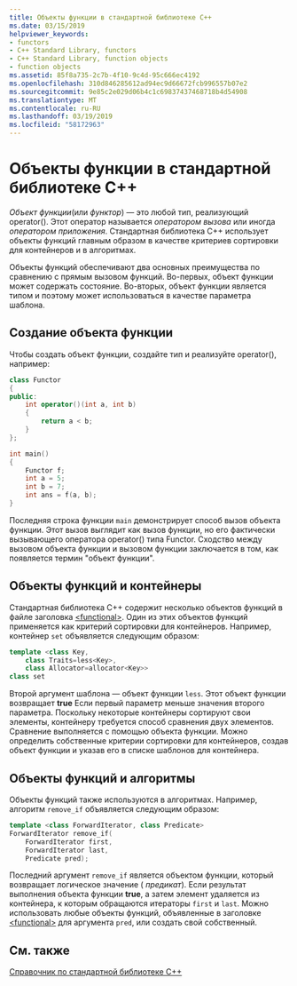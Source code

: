 ```yaml
---
title: Объекты функции в стандартной библиотеке C++
ms.date: 03/15/2019
helpviewer_keywords:
- functors
- C++ Standard Library, functors
- C++ Standard Library, function objects
- function objects
ms.assetid: 85f8a735-2c7b-4f10-9c4d-95c666ec4192
ms.openlocfilehash: 310d846285612ad94ec9d66672fcb996557b07e2
ms.sourcegitcommit: 9e85c2e029d06b4c1c69837437468718b4d54908
ms.translationtype: MT
ms.contentlocale: ru-RU
ms.lasthandoff: 03/19/2019
ms.locfileid: "58172963"
---
```

# <a name="function-objects-in-the-c-standard-library"></a>Объекты функции в стандартной библиотеке C++

*Объект функции*(или *функтор*) — это любой тип, реализующий operator(). Этот оператор называется *оператором вызова* или иногда *оператором приложения*. Стандартная библиотека C++ использует объекты функций главным образом в качестве критериев сортировки для контейнеров и в алгоритмах.

Объекты функций обеспечивают два основных преимущества по сравнению с прямым вызовом функций. Во-первых, объект функции может содержать состояние. Во-вторых, объект функции является типом и поэтому может использоваться в качестве параметра шаблона.

## <a name="creating-a-function-object"></a>Создание объекта функции

Чтобы создать объект функции, создайте тип и реализуйте operator(), например:

```cpp
class Functor
{
public:
    int operator()(int a, int b)
    {
        return a < b;
    }
};

int main()
{
    Functor f;
    int a = 5;
    int b = 7;
    int ans = f(a, b);
}
```

Последняя строка функции `main` демонстрирует способ вызов объекта функции. Этот вызов выглядит как вызов функции, но его фактически вызывающего оператора operator() типа Functor. Сходство между вызовом объекта функции и вызовом функции заключается в том, как появляется термин "объект функции".

## <a name="function-objects-and-containers"></a>Объекты функций и контейнеры

Стандартная библиотека C++ содержит несколько объектов функций в файле заголовка [\<functional>](../standard-library/functional.md). Один из этих объектов функций применяется как критерий сортировки для контейнеров. Например, контейнер `set` объявляется следующим образом:

```cpp
template <class Key,
    class Traits=less<Key>,
    class Allocator=allocator<Key>>
class set
```

Второй аргумент шаблона — объект функции `less`. Этот объект функции возвращает **true** Если первый параметр меньше значения второго параметра. Поскольку некоторые контейнеры сортируют свои элементы, контейнеру требуется способ сравнения двух элементов. Сравнение выполняется с помощью объекта функции. Можно определить собственные критерии сортировки для контейнеров, создав объект функции и указав его в списке шаблонов для контейнера.

## <a name="function-objects-and-algorithms"></a>Объекты функций и алгоритмы

Объекты функций также используются в алгоритмах. Например, алгоритм `remove_if` объявляется следующим образом:

```cpp
template <class ForwardIterator, class Predicate>
ForwardIterator remove_if(
    ForwardIterator first,
    ForwardIterator last,
    Predicate pred);
```

Последний аргумент `remove_if` является объектом функции, который возвращает логическое значение ( *предикат*). Если результат выполнения объекта функции **true**, а затем элемент удаляется из контейнера, к которым обращаются итераторы `first` и `last`. Можно использовать любые объекты функций, объявленные в заголовке [\<functional>](../standard-library/functional.md) для аргумента `pred`, или создать свой собственный.

## <a name="see-also"></a>См. также

[Справочник по стандартной библиотеке C++](../standard-library/cpp-standard-library-reference.md)<br/>
